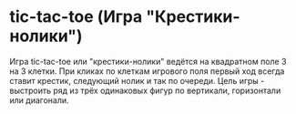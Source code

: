 # tic-tac-toe  (Игра "Крестики-нолики")



Игра tic-tac-toe или "крестики-нолики" ведётся на квадратном поле 3 на 3 клетки. 
При кликах по клеткам игрового поля первый ход всегда ставит крестик, следующий нолик и так по очереди. 
Цель игры - выстроить ряд из трёх одинаковых фигур по вертикали, горизонтали или диагонали.
